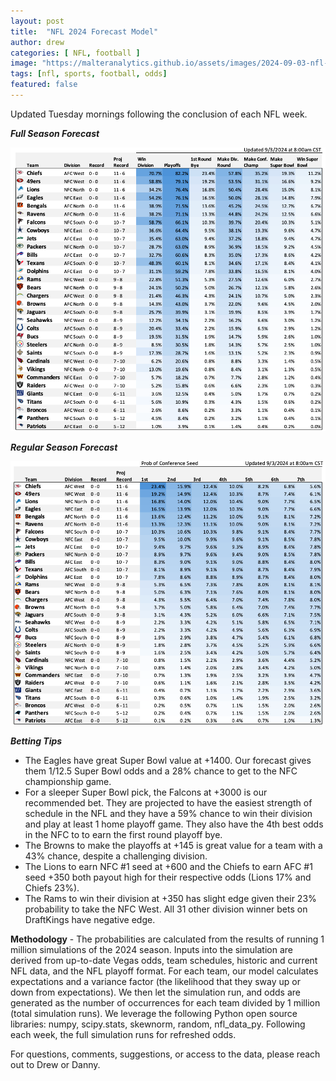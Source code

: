 ```yaml
---
layout: post
title:  "NFL 2024 Forecast Model"
author: drew
categories: [ NFL, football ]
image: "https://malteranalytics.github.io/assets/images/2024-09-03-nfl-odds-2024/image2.png"
tags: [nfl, sports, football, odds]
featured: false
---
```


Updated Tuesday mornings following the conclusion of each NFL week.



***Full Season Forecast***


![plot 2](/assets/images/2024-09-03-nfl-odds-2024/image2.png) 



***Regular Season Forecast***
  

![plot 1](/assets/images/2024-09-03-nfl-odds-2024/image1.png) 


***Betting Tips***
* The Eagles have great Super Bowl value at +1400.  Our forecast gives them 1/12.5 Super Bowl odds and a 28% chance to get to the NFC championship game.
* For a sleeper Super Bowl pick, the Falcons at +3000 is our recommended bet. They are projected to have the easiest strength of schedule in the NFL and they have a 59% chance to win their division and play at least 1 home playoff game.  They also have the 4th best odds in the NFC to to earn the first round playoff bye.
* The Browns to make the playoffs at +145 is great value for a team with a 43% chance, despite a challenging division.
* The Lions to earn NFC #1 seed at +600  and the Chiefs to earn AFC #1 seed +350 both payout high for their respective odds (Lions 17% and Chiefs 23%).
* The Rams to win their division at +350 has slight edge given their 23% probability to take the NFC West.  All 31 other division winner bets on DraftKings have negative edge.  



**Methodology** - The probabilities are calculated from the results of running 1 million simulations of the 2024 season.  Inputs into the simulation are derived from up-to-date Vegas odds, team schedules, historic and current NFL data, and the NFL playoff format. For each team, our model calculates expectations and a variance factor (the likelihood that they sway up or down from expectations).  We then let the simulation run, and odds are generated as the number of occurrences for each team divided by 1 million (total simulation runs).  We leverage the following Python open source libraries: numpy, scipy.stats, skewnorm, random, nfl_data_py.  Following each week, the full simulation runs for refreshed odds.  

For questions, comments, suggestions, or access to the data, please reach out to Drew or Danny.
